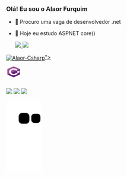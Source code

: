 ### Olá! Eu sou o Alaor Furquim

- 🔭 Procuro uma vaga de desenvolvedor .net
- 🌱 Hoje eu estudo ASPNET core()


  <a href="https://github.com/AlaorFurquim">
  <img height="180em" src="https://github-readme-stats.vercel.app/api?username=AlaorFurquim&show_icons=true&theme=dark&include_all_commits=true&count_private=true"/>
    <img height="180em" src="https://github-readme-stats.vercel.app/api/top-langs/?username=AlaorFurquim&layout=compact&langs_count=7&theme=dark"/>
  
<img align="center" alt="Alaor-Csharp" height="30" width="40"  src="https://img.icons8.com/nolan/64/sql.png"/>">   
  
<img align="center" alt="Alaor-Csharp" height="30" width="40" src="https://raw.githubusercontent.com/devicons/devicon/master/icons/csharp/csharp-original.svg">  
  
  ##
  
  <div> 
  <a href="https://www.instagram.com/alaor_furquim/" target="_blank"><img src="https://img.shields.io/badge/-Instagram-%23E4405F?style=for-the-badge&logo=instagram&logoColor=white" target="_blank"></a>
  <a href = "mailto:alaorfurquim34@gmail.com"><img src="https://img.shields.io/badge/-Gmail-%23333?style=for-the-badge&logo=gmail&logoColor=white" target="_blank"></a>
  <a href="https://www.linkedin.com/in/alaor-furquim-9a4a35102/" target="_blank"><img src="https://img.shields.io/badge/-LinkedIn-%230077B5?style=for-the-badge&logo=linkedin&logoColor=white" target="_blank"></a> 
    
    
   ![Snake animation](https://github.com/AlaorFurquim/AlaorFurquim/blob/output/github-contribution-grid-snake.svg)
 
</div>
